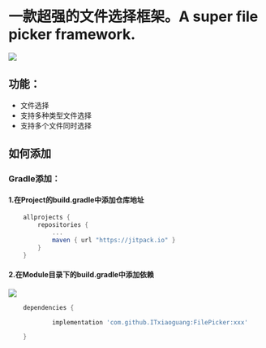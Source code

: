 #   一款超强的文件选择框架。A super file picker framework.

[![](https://jitpack.io/v/ITxiaoguang/FilePicker.svg)](https://jitpack.io/#ITxiaoguang/FilePicker)

##  功能：
- 文件选择
- 支持多种类型文件选择
- 支持多个文件同时选择


## 如何添加
### Gradle添加：
#### 1.在Project的build.gradle中添加仓库地址

``` gradle
	allprojects {
		repositories {
			...
			maven { url "https://jitpack.io" }
		}
	}
```

#### 2.在Module目录下的build.gradle中添加依赖
[![](https://jitpack.io/v/ITxiaoguang/FilePicker.svg)](https://jitpack.io/#ITxiaoguang/FilePicker)
``` gradle
	dependencies {

            implementation 'com.github.ITxiaoguang:FilePicker:xxx'

	}
```